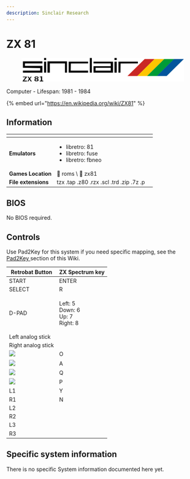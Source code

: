 ```yaml
---
description: Sinclair Research
---
```


# ZX 81

<div align="left">

<figure><img src="https://raw.githubusercontent.com/fabricecaruso/es-theme-carbon/52ff37c9e265587d006945a2ba695b5a962b3a3d/art/logos/zx81.svg" alt=""><figcaption></figcaption></figure>

</div>

Computer - Lifespan: 1981 - 1984

{% embed url="https://en.wikipedia.org/wiki/ZX81" %}

## Information

<table data-header-hidden><thead><tr><th></th><th></th><th data-hidden></th></tr></thead><tbody><tr><td><strong>Emulators</strong></td><td><ul><li>libretro: 81</li><li>libretro: fuse</li><li>libretro: fbneo</li></ul></td><td></td></tr><tr><td><strong>Games Location</strong></td><td><span data-gb-custom-inline data-tag="emoji" data-code="1f4c1">📁</span> roms \ <span data-gb-custom-inline data-tag="emoji" data-code="1f4c2">📂</span> zx81</td><td></td></tr><tr><td><strong>File extensions</strong></td><td>tzx .tap .z80 .rzx .scl .trd .zip .7z .p</td><td></td></tr></tbody></table>

## BIOS

No BIOS required.

## Controls

Use Pad2Key for this system if you need specific mapping, see the [Pad2Key ](../../../../controllers/pad2key.md)section of this Wiki.

| Retrobat Button                                          | ZX Spectrum key                                |
| -------------------------------------------------------- | ---------------------------------------------- |
| START                                                    | ENTER                                          |
| SELECT                                                   | R                                              |
| D-PAD                                                    | <p>Left: 5<br>Down: 6<br>Up: 7<br>Right: 8</p> |
| Left analog stick                                        |                                                |
| Right analog stick                                       |                                                |
| ![](<../../../../.gitbook/assets/image (2) (1) (1).png>) | O                                              |
| ![](<../../../../.gitbook/assets/image (1) (2) (1).png>) | A                                              |
| ![](<../../../../.gitbook/assets/image (4) (1).png>)     | Q                                              |
| ![](<../../../../.gitbook/assets/image (3) (1) (2).png>) | P                                              |
| L1                                                       | Y                                              |
| R1                                                       | N                                              |
| L2                                                       |                                                |
| R2                                                       |                                                |
| L3                                                       |                                                |
| R3                                                       |                                                |

## Specific system information

There is no specific System information documented here yet.
